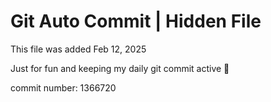 # Git Auto Commit | Hidden File

This file was added Feb 12, 2025

Just for fun and keeping my daily git commit active 🤪

commit number: 1366720
